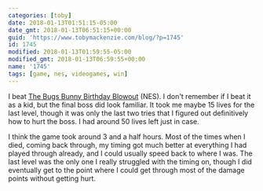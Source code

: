 ```yaml
---
categories: [toby]
date: 2018-01-13T01:51:15-05:00
date_gmt: 2018-01-13T06:51:15+00:00
guid: 'https://www.tobymackenzie.com/blog/?p=1745'
id: 1745
modified: 2018-01-13T01:59:55-05:00
modified_gmt: 2018-01-13T06:59:55+00:00
name: '1745'
tags: [game, nes, videogames, win]
---
```


I beat [The Bugs Bunny Birthday Blowout](https://en.wikipedia.org/wiki/Bugs_Bunny%27s_Birthday_Blowout) (NES).<!--more-->  I don't remember if I beat it as a kid, but the final boss did look familiar.  It took me maybe 15 lives for the last level, though it was only the last two tries that I figured out definitively how to hurt the boss.  I had around 50 lives left just in case.

I think the game took around 3 and a half hours.  Most of the times when I died, coming back through, my timing got much better at everything I had played through already, and I could usually speed back to where I was.  The last level was the only one I really struggled with the timing on, though I did eventually get to the point where I could get through most of the damage points without getting hurt.
